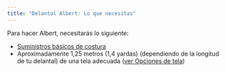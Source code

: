 ```yaml
---
title: "Delantal Albert: Lo que necesitas"
---
```


Para hacer Albert, necesitarás lo siguiente:

- [Suministros básicos de costura](/docs/sewing/basic-sewing-supplies)
- Aproximadamente 1,25 metros (1,4 yardas) (dependiendo de la longitud de tu delantal) de una tela adecuada ([ver Opciones de tela](/docs/patterns/albert/fabric))
